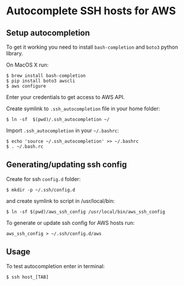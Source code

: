 # Autocomplete SSH hosts for AWS

## Setup autocompletion

To get it working you need to install `bash-completion` and `boto3` python library.

On MacOS X run:

    $ brew install bash-completion
    $ pip install boto3 awscli
    $ aws configure

Enter your credentials to get access to AWS API.

Create symlink to `.ssh_autocompletion` file in your home folder:

    $ ln -sf  $(pwd)/.ssh_autocompletion ~/

Import `.ssh_autocompletion` in your `~/.bashrc`:

    $ echo 'source ~/.ssh_autocompletion' >> ~/.bashrc
    $ . ~/.bash.rc

## Generating/updating ssh config

Create for ssh `config.d` folder:

    $ mkdir -p ~/.ssh/config.d

and create symlink to script in /usr/local/bin:

    $ ln -sf $(pwd)/aws_ssh_config /usr/local/bin/aws_ssh_config

To generate or update ssh config for AWS hosts run:

    aws_ssh_config > ~/.ssh/config.d/aws

## Usage

To test autocompletion enter in terminal:

    $ ssh host_[TAB]
